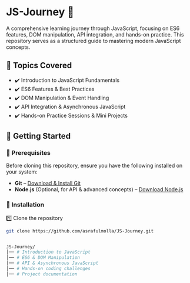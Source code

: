 # JS-Journey 🚀

A comprehensive learning journey through JavaScript, focusing on ES6 features, DOM manipulation, API integration, and hands-on practice. This repository serves as a structured guide to mastering modern JavaScript concepts.

## 📌 Topics Covered
- ✔️ Introduction to JavaScript Fundamentals
- ✔️ ES6 Features & Best Practices
- ✔️ DOM Manipulation & Event Handling
- ✔️ API Integration & Asynchronous JavaScript
- ✔️ Hands-on Practice Sessions & Mini Projects

## 🚀 Getting Started

### 🔹 Prerequisites
Before cloning this repository, ensure you have the following installed on your system:

- **Git** – [Download & Install Git](https://git-scm.com/)
- **Node.js** (Optional, for API & advanced concepts) – [Download Node.js](https://nodejs.org/)

### 🔹 Installation
1️⃣ Clone the repository

```bash
git clone https://github.com/asrafulmolla/JS-Journey.git


JS-Journey/
│── # Introduction to JavaScript  
│── # ES6 & DOM Manipulation  
│── # API & Asynchronous JavaScript  
│── # Hands-on coding challenges  
│── # Project documentation  
